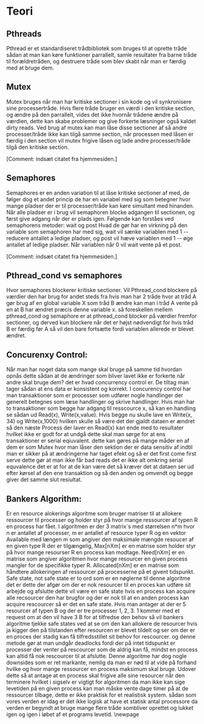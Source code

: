 # Teori
## Pthreads
Pthread er et standardiseret trådbibliotek som bruges til at oprette tråde sådan at man kan køre funktioner parrallelt, samle resultater fra barne tråde til forældretråden, og destruere tråde som blev skabt når man er færdig med at bruge dem.
 
## Mutex
Mutex bruges når man har kritiske sectioner i sin kode og vil synkronisere sine processertråde. Hvis flere tråde bruger en værdi i den kritiske section, og ændre på den parrallelt, vides det ikke hvornår trådene ændre på værdien, dette kan skabe problemer og give forkerte læsninger også kaldet dirty reads. Ved brug af mutex kan man låse disse sectioner af så andre processer/tråde ikke kan tilgå samme section, når processen med låsen er færdig i den section vil mutex frigive låsen og lade andre processer/tråde tilgå den kritiske section. 

[Comment: indsæt citatet fra hjemmesiden.]

## Semaphores
Semaphores er en anden variation til at låse kritiske sectioner af med, de følger dog et andet princip de har en variabel med sig som betegner hvor mange pladser der er til processer/tråde kan køre simultant med hinanden. Når alle pladser er i brug vil semaphoren blocke adgangen til sectionen, og først give adgang når der er plads igen. Følgende kan forståes ved semaphorens metoder: wait og post Hvad de gør har en virkning på den variable som semaphoren har med sig, wait vil sænke variablen med 1 -- reducere antallet a ledige pladser, og post vil hæve variablen med 1 -- øge antallet af ledige pladser. Når variablen når 0 vil wait vente på et post.

[Comment: indsæt citatet fra hjemmesiden.]

## Pthread_cond vs semaphores
Hvor semaphores blockerer kritiske sectioner. Vil Pthread_cond blockere på værdier den har brug for andet steds fra hvis man har 2 tråde hvor at tråd A gør brug af en global variable X som tråd B ændre kan man i tråd A vente på en at B har ændret præcis denne variable x. så foreskellen mellem pthread_cond og semaphore er at pthread_cond blocker på værdier fremfor sectioner, og derved kun blockere når det er højst nødvendigt for hvis tråd B er færdig før A så vil den bare fortsætte fordi variablen allerede er blevet ændret.


## Concurenxy Control:
Når man har noget data som mange skal bruge på samme tid hvordan opnås dette sådan at de ændringer som bliver lavet ikke er forkerte når andre skal bruge dem? det er hvad concurrency control er. De tiltag man tager sådan at ens data er konsistent og korrekt. I concurency control har man transaktioner som er processer som udfører nogle handlinger der generelt betegnes som læse handlinger og skrive handlinger. Hvis man har to transaktioner som begge har adgang til resscource x, så kan en handling se sådan ud Read(x), Write(x,value). Hvis begge nu skulle lave en Write(x, 34) og Write(x,1000) hvilken skulle så være det der gjaldt dataen er ændret så den næste Process der laver en Read(x) kan ende med to resultater hvilket ikke er godt for at undgå dette skal man sørge for at ens transaktioner er serial eqiuvalent. dette kan gøres på mange måder en af dem er som Mutex hvor man låser den sektion der er data sensitiv af indtil man er sikker på at ændringerne har taget efekt og så er det first come first serve dette gør at man ikke får bad reads det er ikke alt omkring serial equvalence det er at for at de kan være det så kræver det at dataen ser ud efter kørsel af den ene transaktion og så den anden og omvendt og begge giver det samme slut resiultat. 

## Bankers Algorithm:
Er en resource alokerings algoritme som bruger matriser til at allokere ressourcer til processer og holder styr på hvor mange ressourcer af typen R en process har fået. I algoritmen er der 3 matrix´s med størrelsen n*m hvor n er antallet af processer, m er antallet af resource typer R og en vektor Available med længen m som angiver den maksimale mængde resoucer af en given type R der er tilgængelig, Max[nXm] er en matrise som holder styr på hvor mange resourser R en process kan modtage. Need[nXm] er en matrise som angiver algoritmen hvor mange resourcer en given process mangler for de specifikke typer R. Allocated[nXm] er en matrise som håndtere allokeringen af ressourcer på processerne på et givent tidspunkt. Safe state, not safe state er to ord som er en nøglerne til denne algoritme det er dette der afgør om der er nok resourcer til en proces kan udføre sit arbejde og afslutte dette vil være en safe state hvis en process kan acquire alle recsourcer den har brugfor og der er nok til at en anden process kan acquire rescourcer så er det en safe state. Hvis man antager at der er 5 resourcer af typen B og der er tre processer 1, 2, 3. 1 kommer med et request om at den vil have 3 B for at tilfredse den behov så vil bankers algoritme tjekke safe states ved at se om den kan allokere de resourcer hvis ja kigger den på tilstanden efter resourcen er blevet tildelt og ser om der er en proces der stadig kan få tilfredsstillet sit behov for rescourcer. og denne metode gør at man undgår deadlocks fordi der på intet tidspunkt er processer der venter på rescourcer som de aldrig kan få, mindst en process kan altid få nok rescourcer til at afslutte. Denne algoritme har dog nogle downsides som er ret markante, nemlig da man er nød til at vide på forhand hvilke og hvor mange ressourcer en process maksimum skal bruge. Udover dette så at antage at en process skal frigive alle sine resourcer når den terminere hvilket i sigselv er vigtigt for algoritmen da man ikke kan sige levetiden på en given process kan man måske vente dage timer på at de ressourcer tilbage, dette er ikke praktisk for et realistisk system. sådan som vores verden er idag er det ikke logisk at have et statisk antal processore da verden er begyndt at bruge mange flere tråde sombliver oprettet og lukket igen og igen i løbet af et programs levetid. 
\newpage
